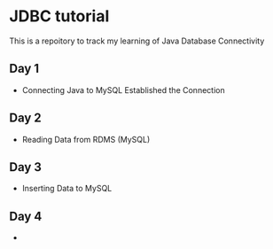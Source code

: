 # JDBC tutorial
This is a repoitory to track my learning of Java Database Connectivity
## Day 1
* Connecting Java to MySQL
Established the Connection
## Day 2
* Reading Data from RDMS (MySQL)
## Day 3
* Inserting Data to MySQL
## Day 4
*
